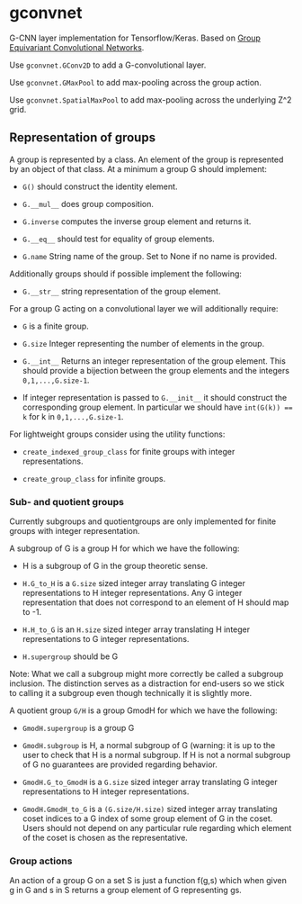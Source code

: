 # gconvnet

G-CNN layer implementation for Tensorflow/Keras. Based on [Group Equivariant Convolutional Networks](https://arxiv.org/abs/1602.07576).

Use `gconvnet.GConv2D` to add a G-convolutional layer.

Use `gconvnet.GMaxPool` to add max-pooling across the group action.

Use `gconvnet.SpatialMaxPool` to add max-pooling across the underlying Z^2 grid.

## Representation of groups

A group is represented by a class. An element of the group is represented by an object of that class. At a minimum a group G should implement:

* `G()` should construct the identity element.

* `G.__mul__` does group composition.

* `G.inverse` computes the inverse group element and returns it.

* `G.__eq__` should test for equality of group elements.

* `G.name` String name of the group. Set to None if no name is provided.

Additionally groups should if possible implement the following:

* `G.__str__` string representation of the group element.

For a group G acting on a convolutional layer we will additionally require:

* `G` is a finite group.

* `G.size` Integer representing the number of elements in the group.

* `G.__int__` Returns an integer representation of the group element. This should
  provide a bijection between the group elements and the integers `0,1,...,G.size-1`.

* If integer representation is passed to `G.__init__` it should construct the corresponding
  group element. In particular we should have `int(G(k)) == k` for k in `0,1,...,G.size-1`.

For lightweight groups consider using the utility functions:

* `create_indexed_group_class` for finite groups with integer representations.

* `create_group_class` for infinite groups.


### Sub- and quotient groups

Currently subgroups and quotientgroups are only implemented for finite groups with integer
representation.

A subgroup of G is a group H for which we have the following:

* H is a subgroup of G in the group theoretic sense.

* `H.G_to_H` is a `G.size` sized integer array translating G integer representations
  to H integer representations. Any G integer representation that does not
  correspond to an element of H should map to -1.

* `H.H_to_G` is an `H.size` sized integer array translating H integer representations
  to G integer representations.

* `H.supergroup` should be G

Note: What we call a subgroup might more correctly be called a subgroup inclusion. The distinction serves as a distraction for end-users so we stick to calling it a subgroup even though technically it is slightly more. 

A quotient group `G/H` is a group GmodH for which we have the following:

* `GmodH.supergroup` is a group G

* `GmodH.subgroup` is H, a normal subgroup of G (warning: it is up to the user to check
  that H is a normal subgroup. If H is not a normal subgroup of G no guarantees are
  provided regarding behavior.

* `GmodH.G_to_GmodH` is a `G.size` sized integer array translating G integer representations
  to H integer representations.

* `GmodH.GmodH_to_G` is a `(G.size/H.size)` sized integer array translating coset indices to
  a G index of some group element of G in the coset. Users should not depend on any particular
  rule regarding which element of the coset is chosen as the representative.

### Group actions

An action of a group G on a set S is just a function f(g,s) which when given g in G and s in S returns a group element of G representing gs.